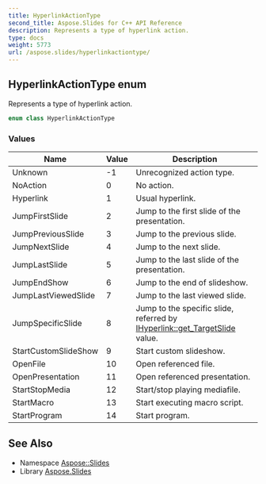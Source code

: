 ```yaml
---
title: HyperlinkActionType
second_title: Aspose.Slides for C++ API Reference
description: Represents a type of hyperlink action.
type: docs
weight: 5773
url: /aspose.slides/hyperlinkactiontype/
---
```

## HyperlinkActionType enum


Represents a type of hyperlink action.

```cpp
enum class HyperlinkActionType
```

### Values

| Name | Value | Description |
| --- | --- | --- |
| Unknown | -1 | Unrecognized action type. |
| NoAction | 0 | No action. |
| Hyperlink | 1 | Usual hyperlink. |
| JumpFirstSlide | 2 | Jump to the first slide of the presentation. |
| JumpPreviousSlide | 3 | Jump to the previous slide. |
| JumpNextSlide | 4 | Jump to the next slide. |
| JumpLastSlide | 5 | Jump to the last slide of the presentation. |
| JumpEndShow | 6 | Jump to the end of slideshow. |
| JumpLastViewedSlide | 7 | Jump to the last viewed slide. |
| JumpSpecificSlide | 8 | Jump to the specific slide, referred by [IHyperlink::get_TargetSlide](../ihyperlink/get_targetslide/) value. |
| StartCustomSlideShow | 9 | Start custom slideshow. |
| OpenFile | 10 | Open referenced file. |
| OpenPresentation | 11 | Open referenced presentation. |
| StartStopMedia | 12 | Start/stop playing mediafile. |
| StartMacro | 13 | Start executing macro script. |
| StartProgram | 14 | Start program. |

## See Also

* Namespace [Aspose::Slides](../)
* Library [Aspose.Slides](../../)